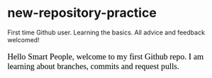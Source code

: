 # new-repository-practice
First time Github user. Learning the basics. All advice and feedback welcomed!

<!DOCTYPE html>
<html>
  <head>
  <title>Hello World</title>
  </head>
  <body>
    <p style="font-family: calibri; font-size: 14pt; color: black">Hello Smart People, welcome to my first Github repo. I am learning about branches, commits and request pulls.</p>
  </body>
</html>

